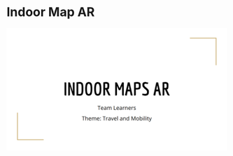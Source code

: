# Indoor Map AR
![Img 1](https://github.com/snishal/IMAR/blob/master/photos/Screenshot%20from%202019-09-22%2012-11-15.png)
